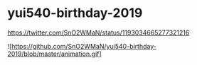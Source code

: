 # yui540-birthday-2019

https://twitter.com/SnO2WMaN/status/1193034665277321216

![https://github.com/SnO2WMaN/yui540-birthday-2019/blob/master/animation.gif]
